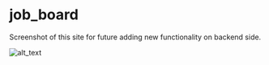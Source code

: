 # job_board
Screenshot of this site for future adding new functionality on backend side.

![alt_text](https://raw.githubusercontent.com/damianDG/job_board/master/img/job_board_screen.png)
